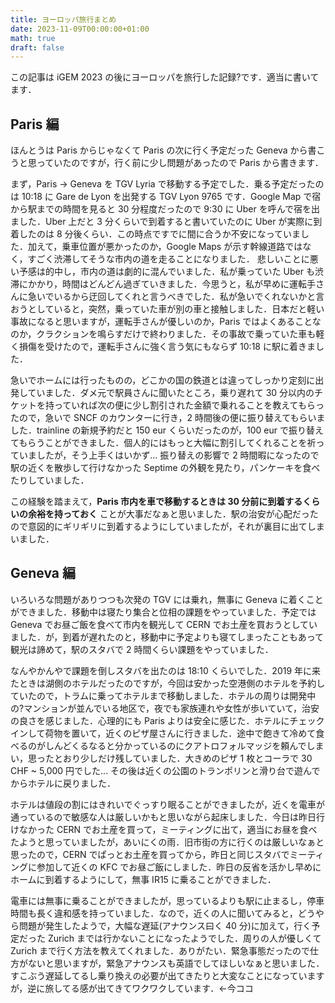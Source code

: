 ```yaml
---
title: ヨーロッパ旅行まとめ
date: 2023-11-09T00:00:00+01:00
math: true
draft: false
---
```


この記事は iGEM 2023 の後にヨーロッパを旅行した記録?です．適当に書いてます．
<!--more-->

## Paris 編
ほんとうは Paris からじゃなくて Paris の次に行く予定だった Geneva から書こうと思っていたのですが，行く前に少し問題があったので Paris から書きます．

まず，Paris → Geneva を TGV Lyria で移動する予定でした．乗る予定だったのは 10:18 に Gare de Lyon を出発する TGV Lyon 9765 です．Google Map で宿から駅までの時間を見ると 30 分程度だったので 9:30 に Uber を呼んで宿を出ました．Uber 上だと 3 分くらいで到着すると書いていたのに Uber が実際に到着したのは 8 分後くらい．この時点ですでに間に合うか不安になっていました．加えて，乗車位置が悪かったのか，Google Maps が示す幹線道路ではなく，すごく渋滞してそうな市内の道を走ることになりました．
悲しいことに悪い予感は的中し，市内の道は劇的に混んでいました．私が乗っていた Uber も渋滞にかかり，時間はどんどん過ぎていきました．今思うと，私が早めに運転手さんに急いでいるから迂回してくれと言うべきでした．私が急いでくれないかと言おうとしていると，突然，乗っていた車が別の車と接触しました．日本だと軽い事故になると思いますが，運転手さんが優しいのか，Paris ではよくあることなのか，クラクションを鳴らすだけで終わりました．その事故で乗っていた車も軽く損傷を受けたので，運転手さんに強く言う気にもならず 10:18 に駅に着きました．

急いでホームには行ったものの，どこかの国の鉄道とは違ってしっかり定刻に出発していました．ダメ元で駅員さんに聞いたところ，乗り遅れて 30 分以内のチケットを持っていれば次の便に少し割引された金額で乗れることを教えてもらったので，急いで SNCF のカウンターに行き，2 時間後の便に振り替えてもらいました．trainline の新規予約だと 150 eur くらいだったのが，100 eur で振り替えてもらうことができました．個人的にはもっと大幅に割引してくれることを祈っていましたが，そう上手くはいかず... 振り替えの影響で 2 時間暇になったので駅の近くを散歩して行けなかった Septime の外観を見たり，パンケーキを食べたりしていました．

この経験を踏まえて，**Paris 市内を車で移動するときは 30 分前に到着するくらいの余裕を持っておく** ことが大事だなぁと思いました．駅の治安が心配だったので意図的にギリギリに到着するようにしていましたが，それが裏目に出てしまいました．


## Geneva 編
いろいろな問題がありつつも次発の TGV には乗れ，無事に Geneva に着くことができました．移動中は寝たり集合と位相の課題をやっていました．予定では Geneva でお昼ご飯を食べて市内を観光して CERN でお土産を買おうとしていました．が，到着が遅れたのと，移動中に予定よりも寝てしまったこともあって観光は諦めて，駅のスタバで 2 時間くらい課題をやっていました．

なんやかんやで課題を倒しスタバを出たのは 18:10 くらいでした．2019 年に来たときは湖側のホテルだったのですが，今回は安かった空港側のホテルを予約していたので，トラムに乗ってホテルまで移動しました．ホテルの周りは開発中の?マンションが並んでいる地区で，夜でも家族連れや女性が歩いていて，治安の良さを感じました．心理的にも Paris よりは安全に感じた．ホテルにチェックインして荷物を置いて，近くのピザ屋さんに行きました．途中で飽きて冷めて食べるのがしんどくるなると分かっているのにクアトロフォルマッジを頼んでしまい，思ったとおり少しだけ残していました．大きめのピザ 1 枚とコーラで 30 CHF ~ 5,000 円でした... その後は近くの公園のトランポリンと滑り台で遊んでからホテルに戻りました．

ホテルは値段の割にはきれいでぐっすり眠ることができましたが，近くを電車が通っているので敏感な人は厳しいかもと思いながら起床しました．今日は昨日行けなかった CERN でお土産を買って，ミーティングに出て，適当にお昼を食べたようと思っていましたが，あいにくの雨．旧市街の方に行くのは厳しいなぁと思ったので，CERN でぱっとお土産を買ってから，昨日と同じスタバでミーティングに参加して近くの KFC でお昼ご飯にしました．昨日の反省を活かし早めにホームに到着するようにして，無事 IR15 に乗ることができました．

電車には無事に乗ることができましたが，思っているよりも駅に止まるし，停車時間も長く違和感を持っていました．なので，近くの人に聞いてみると，どうやら問題が発生したようで，大幅な遅延(アナウンス曰く 40 分)に加えて，行く予定だった Zurich までは行かないことになったようでした．周りの人が優しくて Zurich まで行く方法を教えてくれました．ありがたい．緊急事態だったので仕方がないと思いますが，緊急アナウンスも英語でしてほしいなぁと思いました．すこぶう遅延してるし乗り換えの必要が出てきたりと大変なことになっていますが，逆に旅してる感が出てきてワクワクしています．←今ココ